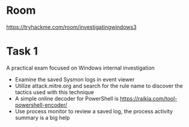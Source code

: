 # Room
https://tryhackme.com/room/investigatingwindows3

# Task 1
A practical exam focused on Windows internal investigation

* Examine the saved Sysmon logs in event viewer
* Utilize attack.mitre.org and search for the rule name to discover the tactics used with this technique
* A simple online decoder for PowerShell is https://raikia.com/tool-powershell-encoder/
* Use process monitor to review a saved log, the process activity summary is a big help
